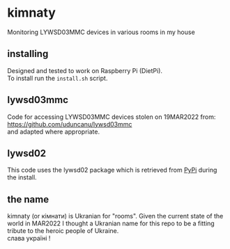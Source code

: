# kimnaty
Monitoring LYWSD03MMC devices in various rooms in my house

## installing
Designed and tested to work on Raspberry Pi (DietPi).   
To install run the `install.sh` script.

## lywsd03mmc
Code for accessing LYWSD03MMC devices stolen on 19MAR2022 from: https://github.com/uduncanu/lywsd03mmc   
and adapted where appropriate.

## lywsd02
This code uses the lywsd02 package which is retrieved from [PyPi](https://pypi.org/project/lywsd02/) during the install.


## the name
kimnaty (or кімнати) is Ukranian for "rooms". Given the current state of the world in MAR2022 I thought a Ukranian name for this repo to be a fitting tribute to the heroic people of Ukraine.   
слава україні !
